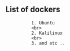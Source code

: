 
## <summary>List of dockers</summary>
    
              1. Ubuntu 
              <br>
              2. Kalilinux 
              <br>
              3. and etc ..

